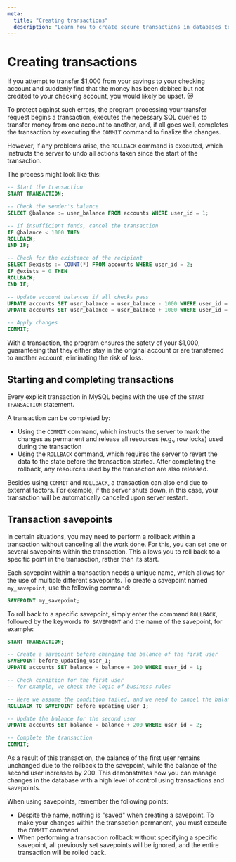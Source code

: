```yaml
---
meta:
  title: "Creating transactions"
  description: "Learn how to create secure transactions in databases to protect your funds and data. Discover the importance of COMMIT and ROLLBACK commands to manage changes and ensure data stability. Explore the use of savepoints for flexible control over transactions, minimizing risks and enhancing data processing efficiency."
---
```


# Creating transactions

If you attempt to transfer $1,000 from your savings to your checking account and suddenly find that the money has been debited but not credited to your checking account, you would likely be upset. 😿

To protect against such errors, the program processing your transfer request begins a transaction, executes the necessary SQL
queries to transfer money from one account to another, and, if all goes well, completes the transaction by executing the
`COMMIT` command to finalize the changes.

However, if any problems arise, the `ROLLBACK` command is executed, which instructs the server to undo all actions taken since the start of the transaction.

The process might look like this:

```sql
-- Start the transaction
START TRANSACTION;

-- Check the sender's balance
SELECT @balance := user_balance FROM accounts WHERE user_id = 1;

-- If insufficient funds, cancel the transaction
IF @balance < 1000 THEN
ROLLBACK;
END IF;

-- Check for the existence of the recipient
SELECT @exists := COUNT(*) FROM accounts WHERE user_id = 2;
IF @exists = 0 THEN
ROLLBACK;
END IF;

-- Update account balances if all checks pass
UPDATE accounts SET user_balance = user_balance - 1000 WHERE user_id = 1;
UPDATE accounts SET user_balance = user_balance + 1000 WHERE user_id = 2;

-- Apply changes
COMMIT;
```

With a transaction, the program ensures the safety of your $1,000, guaranteeing that they either stay in the original account or are transferred to another account, eliminating the risk of loss.

## Starting and completing transactions

Every explicit transaction in MySQL begins with the use of the `START TRANSACTION` statement.

A transaction can be completed by:

- Using the `COMMIT` command, which instructs the server to mark the changes as permanent and release all resources (e.g., row locks) used during the transaction
- Using the `ROLLBACK` command, which requires the server to revert the data to the state before the transaction started. After completing the rollback, any resources used by the transaction are also released.

Besides using `COMMIT` and `ROLLBACK`, a transaction can also end due to external factors.
For example, if the server shuts down, in this case, your transaction will be automatically canceled upon server restart.

## Transaction savepoints

In certain situations, you may need to perform a rollback within a transaction without canceling all the work done.
For this, you can set one or several savepoints within the transaction.
This allows you to roll back to a specific point in the transaction, rather than its start.

Each savepoint within a transaction needs a unique name, which allows for the use of multiple different savepoints.
To create a savepoint named `my_savepoint`, use the following command:

```sql
SAVEPOINT my_savepoint;
```

To roll back to a specific savepoint, simply enter the command `ROLLBACK`, followed by the keywords `TO SAVEPOINT` and the name of the savepoint,
for example:

```sql
START TRANSACTION;

-- Create a savepoint before changing the balance of the first user
SAVEPOINT before_updating_user_1;
UPDATE accounts SET balance = balance + 100 WHERE user_id = 1;

-- Check condition for the first user
-- for example, we check the logic of business rules

-- Here we assume the condition failed, and we need to cancel the balance change
ROLLBACK TO SAVEPOINT before_updating_user_1;

-- Update the balance for the second user
UPDATE accounts SET balance = balance + 200 WHERE user_id = 2;

-- Complete the transaction
COMMIT;
```

As a result of this transaction, the balance of the first user remains unchanged due to the rollback to the savepoint,
while the balance of the second user increases by 200.
This demonstrates how you can manage changes in the database with a high level of control using transactions and savepoints.

When using savepoints, remember the following points:

- Despite the name, nothing is "saved" when creating a savepoint.
  To make your changes within the transaction permanent, you must execute the `COMMIT` command.
- When performing a transaction rollback without specifying a specific savepoint,
  all previously set savepoints will be ignored, and the entire transaction will be rolled back.

